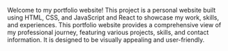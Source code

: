 Welcome to my portfolio website! This project is a personal website built using HTML, CSS, and JavaScript and React to showcase my work, skills, and experiences.
This portfolio website provides a comprehensive view of my professional journey, featuring various projects, skills, and contact information. It is designed to be visually appealing and user-friendly.
